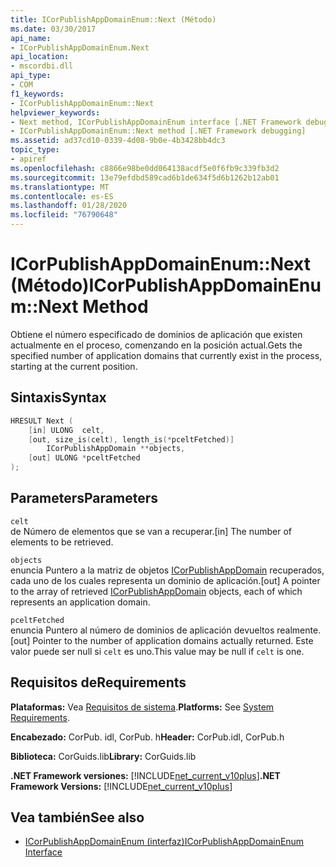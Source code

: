```yaml
---
title: ICorPublishAppDomainEnum::Next (Método)
ms.date: 03/30/2017
api_name:
- ICorPublishAppDomainEnum.Next
api_location:
- mscordbi.dll
api_type:
- COM
f1_keywords:
- ICorPublishAppDomainEnum::Next
helpviewer_keywords:
- Next method, ICorPublishAppDomainEnum interface [.NET Framework debugging]
- ICorPublishAppDomainEnum::Next method [.NET Framework debugging]
ms.assetid: ad37cd10-0339-4d08-9b0e-4b3428bb4dc3
topic_type:
- apiref
ms.openlocfilehash: c8866e98be0dd064138acdf5e0f6fb9c339fb3d2
ms.sourcegitcommit: 13e79efdbd589cad6b1de634f5d6b1262b12ab01
ms.translationtype: MT
ms.contentlocale: es-ES
ms.lasthandoff: 01/28/2020
ms.locfileid: "76790648"
---
```

# <a name="icorpublishappdomainenumnext-method"></a><span data-ttu-id="78a3f-102">ICorPublishAppDomainEnum::Next (Método)</span><span class="sxs-lookup"><span data-stu-id="78a3f-102">ICorPublishAppDomainEnum::Next Method</span></span>
<span data-ttu-id="78a3f-103">Obtiene el número especificado de dominios de aplicación que existen actualmente en el proceso, comenzando en la posición actual.</span><span class="sxs-lookup"><span data-stu-id="78a3f-103">Gets the specified number of application domains that currently exist in the process, starting at the current position.</span></span>  
  
## <a name="syntax"></a><span data-ttu-id="78a3f-104">Sintaxis</span><span class="sxs-lookup"><span data-stu-id="78a3f-104">Syntax</span></span>  
  
```cpp  
HRESULT Next (  
    [in] ULONG  celt,  
    [out, size_is(celt), length_is(*pceltFetched)]   
        ICorPublishAppDomain **objects,  
    [out] ULONG *pceltFetched  
);  
```  
  
## <a name="parameters"></a><span data-ttu-id="78a3f-105">Parameters</span><span class="sxs-lookup"><span data-stu-id="78a3f-105">Parameters</span></span>  
 `celt`  
 <span data-ttu-id="78a3f-106">de Número de elementos que se van a recuperar.</span><span class="sxs-lookup"><span data-stu-id="78a3f-106">[in] The number of elements to be retrieved.</span></span>  
  
 `objects`  
 <span data-ttu-id="78a3f-107">enuncia Puntero a la matriz de objetos [ICorPublishAppDomain](icorpublishappdomain-interface.md) recuperados, cada uno de los cuales representa un dominio de aplicación.</span><span class="sxs-lookup"><span data-stu-id="78a3f-107">[out] A pointer to the array of retrieved [ICorPublishAppDomain](icorpublishappdomain-interface.md) objects, each of which represents an application domain.</span></span>  
  
 `pceltFetched`  
 <span data-ttu-id="78a3f-108">enuncia Puntero al número de dominios de aplicación devueltos realmente.</span><span class="sxs-lookup"><span data-stu-id="78a3f-108">[out] Pointer to the number of application domains actually returned.</span></span> <span data-ttu-id="78a3f-109">Este valor puede ser null si `celt` es uno.</span><span class="sxs-lookup"><span data-stu-id="78a3f-109">This value may be null if `celt` is one.</span></span>  
  
## <a name="requirements"></a><span data-ttu-id="78a3f-110">Requisitos de</span><span class="sxs-lookup"><span data-stu-id="78a3f-110">Requirements</span></span>  
 <span data-ttu-id="78a3f-111">**Plataformas:** Vea [Requisitos de sistema](../../../../docs/framework/get-started/system-requirements.md).</span><span class="sxs-lookup"><span data-stu-id="78a3f-111">**Platforms:** See [System Requirements](../../../../docs/framework/get-started/system-requirements.md).</span></span>  
  
 <span data-ttu-id="78a3f-112">**Encabezado:** CorPub. idl, CorPub. h</span><span class="sxs-lookup"><span data-stu-id="78a3f-112">**Header:** CorPub.idl, CorPub.h</span></span>  
  
 <span data-ttu-id="78a3f-113">**Biblioteca:** CorGuids.lib</span><span class="sxs-lookup"><span data-stu-id="78a3f-113">**Library:** CorGuids.lib</span></span>  
  
 <span data-ttu-id="78a3f-114">**.NET Framework versiones:** [!INCLUDE[net_current_v10plus](../../../../includes/net-current-v10plus-md.md)]</span><span class="sxs-lookup"><span data-stu-id="78a3f-114">**.NET Framework Versions:** [!INCLUDE[net_current_v10plus](../../../../includes/net-current-v10plus-md.md)]</span></span>  
  
## <a name="see-also"></a><span data-ttu-id="78a3f-115">Vea también</span><span class="sxs-lookup"><span data-stu-id="78a3f-115">See also</span></span>

- [<span data-ttu-id="78a3f-116">ICorPublishAppDomainEnum (interfaz)</span><span class="sxs-lookup"><span data-stu-id="78a3f-116">ICorPublishAppDomainEnum Interface</span></span>](icorpublishappdomainenum-interface.md)
